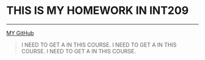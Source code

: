# THIS IS MY HOMEWORK IN INT209
***
[MY GitHub](https://github.com/PorPlaTakKom "MY GITHUB")

>I NEED TO GET A IN THIS COURSE.
>I NEED TO GET A IN THIS COURSE.
>I NEED TO GET A IN THIS COURSE.